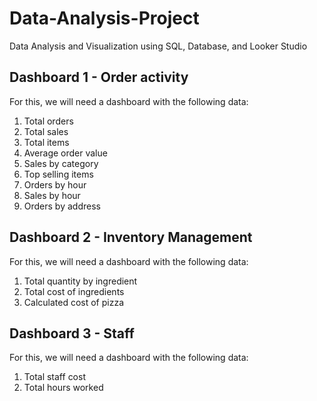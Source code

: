 # Data-Analysis-Project
Data Analysis and Visualization using SQL, Database, and Looker Studio

## Dashboard 1 - Order activity

For this, we will need a dashboard with the following data:

1. Total orders
2. Total sales
3. Total items
4. Average order value
5. Sales by category
6. Top selling items
7. Orders by hour
8. Sales by hour
9. Orders by address


## Dashboard 2 - Inventory Management

For this, we will need a dashboard with the following data:

1. Total quantity by ingredient
2. Total cost of ingredients
3. Calculated cost of pizza


## Dashboard 3 - Staff

For this, we will need a dashboard with the following data:

1. Total staff cost
2. Total hours worked
